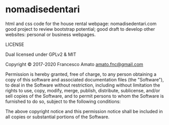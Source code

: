 # nomadisedentari
html and css code for the house rental webpage: nomadisedentari.com
good project to review bootstrap potential; good draft to develop other websites: personal or business webpages.

LICENSE

Dual licensed under GPLv2 & MIT

Copyright © 2017-2020 Francesco Amato <amato.fnc@gmail.com>

Permission is hereby granted, free of charge, to any person obtaining a copy of this software and associated documentation files (the "Software"), to deal in the Software without restriction, including without limitation the rights to use, copy, modify, merge, publish, distribute, sublicense, and/or sell copies of the Software, and to permit persons to whom the Software is furnished to do so, subject to the following conditions:

The above copyright notice and this permission notice shall be included in all copies or substantial portions of the Software.
